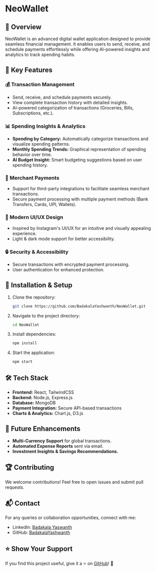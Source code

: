 # NeoWallet

## 🚀 Overview
NeoWallet is an advanced digital wallet application designed to provide seamless financial management. It enables users to send, receive, and schedule payments effortlessly while offering AI-powered insights and analytics to track spending habits.

## 🔑 Key Features

### 💰 Transaction Management
- Send, receive, and schedule payments securely.
- View complete transaction history with detailed insights.
- AI-powered categorization of transactions (Groceries, Bills, Subscriptions, etc.).

### 📊 Spending Insights & Analytics
- **Spending by Category:** Automatically categorize transactions and visualize spending patterns.
- **Monthly Spending Trends:** Graphical representation of spending behavior over time.
- **AI Budget Insight:** Smart budgeting suggestions based on user spending history.

### 🏦 Merchant Payments
- Support for third-party integrations to facilitate seamless merchant transactions.
- Secure payment processing with multiple payment methods (Bank Transfers, Cards, UPI, Wallets).

### 🎨 Modern UI/UX Design
- Inspired by Instagram's UI/UX for an intuitive and visually appealing experience.
- Light & dark mode support for better accessibility.

### 🔒 Security & Accessibility
- Secure transactions with encrypted payment processing.
- User authentication for enhanced protection.

## 📌 Installation & Setup

1. Clone the repository:
   ```sh
   git clone https://github.com/BadakalaYashwanth/NeoWallet.git
   ```
2. Navigate to the project directory:
   ```sh
   cd NeoWallet
   ```
3. Install dependencies:
   ```sh
   npm install
   ```
4. Start the application:
   ```sh
   npm start
   ```

## 🛠️ Tech Stack
- **Frontend:** React, TailwindCSS
- **Backend:** Node.js, Express.js
- **Database:** MongoDB
- **Payment Integration:** Secure API-based transactions
- **Charts & Analytics:** Chart.js, D3.js

## 📖 Future Enhancements
- **Multi-Currency Support** for global transactions.
- **Automated Expense Reports** sent via email.
- **Investment Insights & Savings Recommendations.**

## 🏆 Contributing
We welcome contributions! Feel free to open issues and submit pull requests.

## 📬 Contact
For any queries or collaboration opportunities, connect with me:
- LinkedIn: [Badakala Yaswanth](https://www.linkedin.com/in/badakala-yaswanth-aa2853238/)
- GitHub: [BadakalaYashwanth](https://github.com/BadakalaYashwanth)

## ⭐ Show Your Support
If you find this project useful, give it a ⭐ on [GitHub](https://github.com/BadakalaYashwanth/NeoWallet)! 🎉
